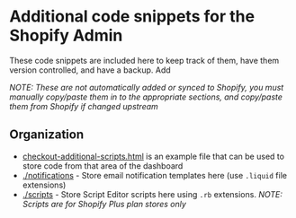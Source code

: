 # Additional code snippets for the Shopify Admin
These code snippets are included here to keep track of them, have them version controlled,  and have a backup. Add 

_NOTE: These are not automatically added or synced to Shopify, you must manually copy/paste them in to the appropriate sections, and copy/paste them from Shopify if changed upstream_

## Organization
- [checkout-additional-scripts.html](checkout-additional-scripts.html) is an example file that can be used to store code from that area of the dashboard
- [./notifications](notifications) - Store email notification templates here (use `.liquid` file extensions)
- [./scripts](scripts) - Store Script Editor scripts here using `.rb` extensions. _NOTE: Scripts are for Shopify Plus plan stores only_